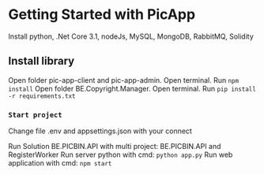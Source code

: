 # Getting Started with PicApp

Install python, .Net Core 3.1, nodeJs, MySQL, MongoDB, RabbitMQ, Solidity

## Install library

Open folder pic-app-client and pic-app-admin. Open terminal. Run `npm install`
Open folder BE.Copyright.Manager. Open terminal. Run `pip install -r requirements.txt`

### `Start project`

Change file .env and appsettings.json with your connect

Run Solution BE.PICBIN.API with multi project: BE.PICBIN.API and RegisterWorker
Run server python with cmd: `python app.py`
Run web application with cmd: `npm start`
